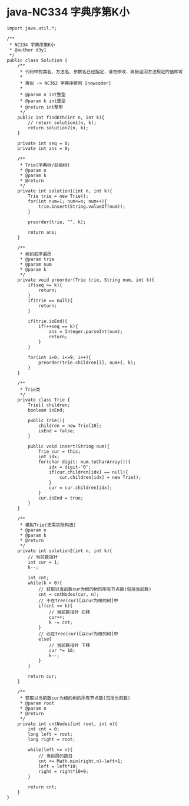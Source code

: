 # java-NC334 字典序第K小


    import java.util.*;
    
    /**
     * NC334 字典序第K小
     * @author d3y1
     */
    public class Solution {
        /**
         * 代码中的类名、方法名、参数名已经指定，请勿修改，直接返回方法规定的值即可
         *
         * 类似 -> NC362 字典序排列 [nowcoder]
         *
         * @param n int整型
         * @param k int整型
         * @return int整型
         */
        public int findKth(int n, int k){
            // return solution1(n, k);
            return solution2(n, k);
        }
    
        private int seq = 0;
        private int ans = 0;
    
        /**
         * Trie(字典树/前缀树)
         * @param n
         * @param k
         * @return
         */
        private int solution1(int n, int k){
            Trie trie = new Trie();
            for(int num=1; num<=n; num++){
                trie.insert(String.valueOf(num));
            }
    
            preorder(trie, "", k);
    
            return ans;
        }
    
        /**
         * 树的前序遍历
         * @param trie
         * @param num
         * @param k
         */
        private void preorder(Trie trie, String num, int k){
            if(seq >= k){
                return;
            }
            if(trie == null){
                return;
            }
    
            if(trie.isEnd){
                if(++seq == k){
                    ans = Integer.parseInt(num);
                    return;
                }
            }
    
            for(int i=0; i<=9; i++){
                preorder(trie.children[i], num+i, k);
            }
        }
    
        /**
         * Trie类
         */
        private class Trie {
            Trie[] children;
            boolean isEnd;
    
            public Trie(){
                children = new Trie[10];
                isEnd = false;
            }
    
            public void insert(String num){
                Trie cur = this;
                int idx;
                for(char digit: num.toCharArray()){
                    idx = digit-'0';
                    if(cur.children[idx] == null){
                        cur.children[idx] = new Trie();
                    }
                    cur = cur.children[idx];
                }
                cur.isEnd = true;
            }
        }
    
        /**
         * 模拟Trie(无需实际构造)
         * @param n
         * @param k
         * @return
         */
        private int solution2(int n, int k){
            // 当前数指针
            int cur = 1;
            k--;
    
            int cnt;
            while(k > 0){
                // 获取以当前数cur为根的树的所有节点数(包括当前数)
                cnt = cntNodes(cur, n);
                // 不在tree(cur)[以cur为根的树]中
                if(cnt <= k){
                    // 当前数指针 右移
                    cur++;
                    k -= cnt;
                }
                // 必在tree(cur)[以cur为根的树]中
                else{
                    // 当前数指针 下移
                    cur *= 10;
                    k--;
                }
            }
    
            return cur;
        }
    
        /**
         * 获取以当前数cur为根的树的所有节点数(包括当前数)
         * @param root
         * @param n
         * @return
         */
        private int cntNodes(int root, int n){
            int cnt = 0;
            long left = root;
            long right = root;
    
            while(left <= n){
                // 当前层的数目
                cnt += Math.min(right,n)-left+1;
                left = left*10;
                right = right*10+9;
            }
    
            return cnt;
        }
    }

  

